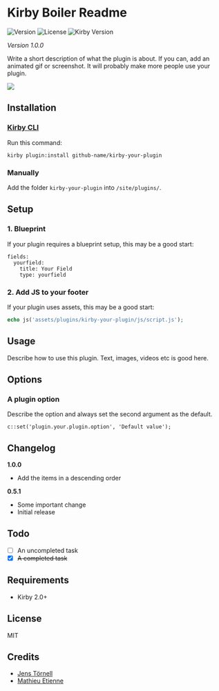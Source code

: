 # Kirby Boiler Readme

![Version](https://img.shields.io/badge/version-1.0.0-green.svg) ![License](https://img.shields.io/badge/license-MIT-green.svg) ![Kirby Version](https://img.shields.io/badge/Kirby-2.0%2B-red.svg)

*Version 1.0.0*

Write a short description of what the plugin is about. If you can, add an animated gif or screenshot. It will probably make more people use your plugin.

![](https://placeholdit.imgix.net/~text?txtsize=38&txt=Screenshot&w=888&h=150&txttrack=0)

## Installation

### [Kirby CLI](https://github.com/getkirby/cli)

Run this command:

```
kirby plugin:install github-name/kirby-your-plugin
```

### Manually

Add the folder `kirby-your-plugin` into `/site/plugins/`.

## Setup

### 1. Blueprint

If your plugin requires a blueprint setup, this may be a good start:

```
fields:
  yourfield:
    title: Your Field
    type: yourfield
```

### 2. Add JS to your footer

If your plugin uses assets, this may be a good start:

```php
echo js('assets/plugins/kirby-your-plugin/js/script.js');
```

## Usage

Describe how to use this plugin. Text, images, videos etc is good here.

## Options

### A plugin option

Describe the option and always set the second argument as the default.

```
c::set('plugin.your.plugin.option', 'Default value');
```

## Changelog

**1.0.0**

- Add the items in a descending order 

**0.5.1**

- Some important change
- Initial release

## Todo

- [ ] An uncompleted task
- [x] ~~A completed task~~

## Requirements

- Kirby 2.0+

## License

MIT

## Credits

- [Jens Törnell](https://github.com/jenstornell)
- [Mathieu Etienne](https://github.com/Thiousi/)